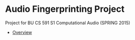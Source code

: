 # Audio Fingerprinting Project
Project for BU CS 591 S1 Computational Audio (SPRING 2015)

* [Overview](docs/Overview.md)